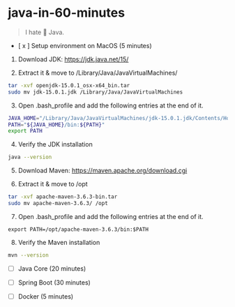 # java-in-60-minutes

> I hate 🤬 Java.

- [ x ] Setup environment on MacOS (5 minutes)

1. Download JDK: https://jdk.java.net/15/

2. Extract it & move to /Library/Java/JavaVirtualMachines/

```sh
tar -xvf openjdk-15.0.1_osx-x64_bin.tar
sudo mv jdk-15.0.1.jdk /Library/Java/JavaVirtualMachines
```

3. Open .bash_profile and add the following entries at the end of it.

```sh
JAVA_HOME="/Library/Java/JavaVirtualMachines/jdk-15.0.1.jdk/Contents/Home"
PATH="${JAVA_HOME}/bin:${PATH}"
export PATH
```

4. Verify the JDK installation

```sh
java --version
```

5. Download Maven: https://maven.apache.org/download.cgi

6. Extract it & move to /opt

```sh
tar -xvf apache-maven-3.6.3-bin.tar
sudo mv apache-maven-3.6.3/ /opt
```

7. Open .bash_profile and add the following entries at the end of it.

```
export PATH=/opt/apache-maven-3.6.3/bin:$PATH
```

8. Verify the Maven installation

```sh
mvn --version
```

- [ ] Java Core (20 minutes)

- [ ] Spring Boot (30 minutes)

- [ ] Docker (5 minutes)
